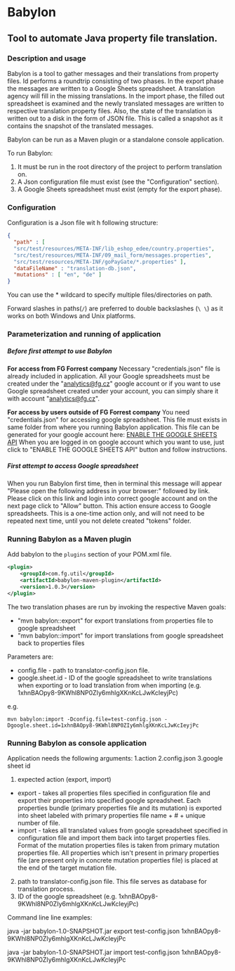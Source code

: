 # Babylon

## Tool to automate Java property file translation.

### Description and usage 
Babylon is a tool to gather messages and their translations from property files. Id performs a roundtrip consisting of 
two phases. In the export phase the messages are written to a Google Sheets spreadsheet. A translation agency 
will fill in the missing translations. In the import phase, the filled out spreadsheet is examined and the newly 
translated messages are written to respective translation property files. Also, the state of the translation is written 
out to a disk in the form of JSON file. This is called a snapshot as it contains the snapshot of the translated messages.

Babylon can be run as a Maven plugin or a standalone console application. 

To run Babylon: 
1. It must be run in the root directory of the project to perform translation on.
2. A Json configuration file must exist (see the "Configuration" section).
3. A Google Sheets spreadsheet must exist (empty for the export phase).

### Configuration
Configuration is a Json file wit h following structure: 
```json
{
  "path" : [ 
  "src/test/resources/META-INF/lib_eshop_edee/country.properties",
  "src/test/resources/META-INF/09_mail_form/messages.properties",
  "src/test/resources/META-INF/goPayGate/*.properties" ],
  "dataFileName" : "translation-db.json",
  "mutations" : [ "en", "de" ]
}
```
You can use the * wildcard to specify multiple files/directories on path.

Forward slashes in paths(`/`) are preferred to double backslashes (`\ \`) as it works on both Windows and Unix platforms.

### Parameterization and running of application

##### **Before first attempt to use Babylon**

**For access from FG Forrest company** Necessary "credentials.json" file is already included in application. 
All your Google spreadsheets must be created under the "analytics@fg.cz" google account or if you want to use 
Google spreadsheet created under your account, you can simply share it with account "analytics@fg.cz".

**For access by users outside of FG Forrest company** You need "credentials.json" for accessing google spreadsheet. 
This file must exists in same folder from where you running Babylon application. This file can be generated for your google account here: 
[ENABLE THE GOOGLE SHEETS API](https://developers.google.com/sheets/api/quickstart/java) When you are logged in 
on google account which you want to use, just click to "ENABLE THE GOOGLE SHEETS API" button and follow instructions.

##### **First attempt to access Google spreadsheet**
When you run Babylon first time, then in terminal this message will appear "Please open the following address in your browser:" 
followed by link. Please click on this link and login into correct google account and on the next page click to "Allow" button. 
This action ensure access to Google spreadsheets. This is a one-time action only, and will not need to be repeated next time, 
until you not delete created "tokens" folder.



### Running Babylon as a Maven plugin
Add babylon to the `plugins` section of your POM.xml file.
```xml
<plugin>
    <groupId>com.fg.util</groupId>
    <artifactId>babylon-maven-plugin</artifactId>
    <version>1.0.3</version>
</plugin>
```
The two translation phases are run by invoking the respective Maven goals:
- "mvn babylon::export" for export translations from properties file to google spreadsheet
- "mvn babylon::import" for import translations from google spreadsheet back to properties files

Parameters are:
- config.file - path to translator-config.json file.
- google.sheet.id - ID of the google spreadsheet to write translations when exporting
  or to load translation from when importing (e.g. 1xhnBAOpy8-9KWhl8NP0ZIy6mhlgXKnKcLJwKcIeyjPc)

e.g.
``` 
mvn babylon:import -Dconfig.file=test-config.json -Dgoogle.sheet.id=1xhnBAOpy8-9KWhl8NP0ZIy6mhlgXKnKcLJwKcIeyjPc
```

### Running Babylon as console application
Application needs the following arguments: 1.action 2.config.json 3.google sheet id
1. expected action (export, import)
* export - takes all properties files specified in configuration file and export their properties into specified google spreadsheet. Each properties 
  bundle (primary properties file and its mutation) is exported into sheet labeled with primary properties file name + # + unique number of file.
* import - takes all translated values from google spreadsheet specified in configuration file and import them back into target properties files. 
  Format of the mutation properties files is taken from primary mutation properties file. All properties which isn't present in primary 
  properties file (are present only in concrete mutation properties file) is placed at the end of the target mutation file.
2. path to translator-config.json file. This file serves as database for translation process.
3. ID of the google spreadsheet (e.g. 1xhnBAOpy8-9KWhl8NP0ZIy6mhlgXKnKcLJwKcIeyjPc) 

Command line line examples:

java -jar babylon-1.0-SNAPSHOT.jar export test-config.json 1xhnBAOpy8-9KWhl8NP0ZIy6mhlgXKnKcLJwKcIeyjPc 

java -jar babylon-1.0-SNAPSHOT.jar import test-config.json 1xhnBAOpy8-9KWhl8NP0ZIy6mhlgXKnKcLJwKcIeyjPc
